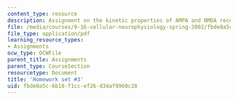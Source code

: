 ```yaml
---
content_type: resource
description: Assignment on the kinetic properties of AMPA and NMDA receptors.
file: /media/courses/9-16-cellular-neurophysiology-spring-2002/fbde0a5c6b18f1ccef26d34af9960c28_problem_set_3.pdf
file_type: application/pdf
learning_resource_types:
- Assignments
ocw_type: OCWFile
parent_title: Assignments
parent_type: CourseSection
resourcetype: Document
title: 'Homework set #3'
uid: fbde0a5c-6b18-f1cc-ef26-d34af9960c28
---
```

